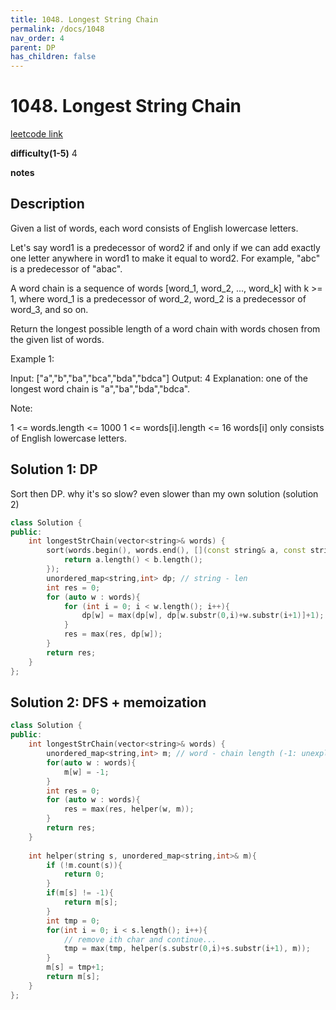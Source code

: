 ```yaml
---
title: 1048. Longest String Chain
permalink: /docs/1048
nav_order: 4
parent: DP
has_children: false
---
```

# 1048. Longest String Chain
[leetcode link](https://leetcode.com/problems/longest-string-chain/)

**difficulty(1-5)** 
4

**notes**   


## Description
Given a list of words, each word consists of English lowercase letters.

Let's say word1 is a predecessor of word2 if and only if we can add exactly one letter anywhere in word1 to make it equal to word2.  For example, "abc" is a predecessor of "abac".

A word chain is a sequence of words [word_1, word_2, ..., word_k] with k >= 1, where word_1 is a predecessor of word_2, word_2 is a predecessor of word_3, and so on.

Return the longest possible length of a word chain with words chosen from the given list of words.

 

Example 1:

Input: ["a","b","ba","bca","bda","bdca"]
Output: 4
Explanation: one of the longest word chain is "a","ba","bda","bdca".
 

Note:

1 <= words.length <= 1000
1 <= words[i].length <= 16
words[i] only consists of English lowercase letters.

## Solution 1: DP
Sort then DP. why it's so slow? even slower than my own solution (solution 2)
```c++
class Solution {
public:
    int longestStrChain(vector<string>& words) {
        sort(words.begin(), words.end(), [](const string& a, const string& b){
            return a.length() < b.length();
        });
        unordered_map<string,int> dp; // string - len
        int res = 0;
        for (auto w : words){
            for (int i = 0; i < w.length(); i++){
                dp[w] = max(dp[w], dp[w.substr(0,i)+w.substr(i+1)]+1);
            }
            res = max(res, dp[w]);
        }
        return res;
    }
};
```

## Solution 2: DFS + memoization
```c++
class Solution {
public:
    int longestStrChain(vector<string>& words) {
        unordered_map<string,int> m; // word - chain length (-1: unexplored, 0: unexist)
        for(auto w : words){
            m[w] = -1;
        }
        int res = 0;
        for (auto w : words){
            res = max(res, helper(w, m));
        }
        return res;
    }
    
    int helper(string s, unordered_map<string,int>& m){
        if (!m.count(s)){
            return 0;
        }
        if(m[s] != -1){
            return m[s];
        }
        int tmp = 0;
        for(int i = 0; i < s.length(); i++){
            // remove ith char and continue...
            tmp = max(tmp, helper(s.substr(0,i)+s.substr(i+1), m));
        }
        m[s] = tmp+1;
        return m[s];
    }
};
```

<!-- 
Default label
{: .label }

Blue label
{: .label .label-blue }

Stable
{: .label .label-green }

New release
{: .label .label-purple }

Coming soon
{: .label .label-yellow }

Deprecated
{: .label .label-red } -->
